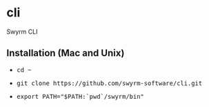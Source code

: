 # cli
Swyrm CLI
## Installation (Mac and Unix)
 - <pre>cd ~</pre>
 - <pre>git clone https://github.com/swyrm-software/cli.git</pre>
 - <pre>export PATH="$PATH:`pwd`/swyrm/bin"</pre>